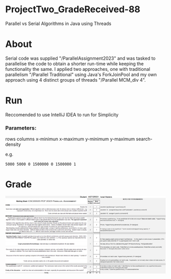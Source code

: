 # ProjectTwo_GradeReceived-88
Parallel vs Serial Algorithms in Java using Threads

# About

Serial code was supplied "/ParallelAssignment2023" and was tasked to parallelise the code to obtain a shorter run-time while keeping the functionality the same.
I applied two approaches, one with traditional parallelism "/Parallel Traditional" using Java's ForkJoinPool and my own approach using 4 distinct groups of threads "/Parallel MCM_div 4".

# Run

Reccomended to use IntelliJ IDEA to run for Simplicity 

### Parameters:
rows     columns    x-minimun     x-maximum     y-minimum     y-maximum     search-density

e.g.
```
5000 5000 0 1500000 0 1500000 1
```

# Grade

![alt text](https://github.com/IJM217/ProjectTwo_GradeReceived-88/blob/main/grades.png?raw=true)

